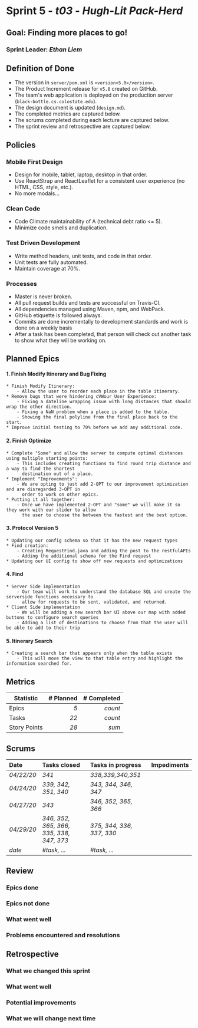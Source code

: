 # Sprint 5 - *t03* - *Hugh-Lit Pack-Herd*

## Goal: Finding more places to go!
### Sprint Leader: *Ethan Liem*


## Definition of Done

* The version in `server/pom.xml` is `<version>5.0</version>`.
* The Product Increment release for `v5.0` created on GitHub.
* The team's web application is deployed on the production server (`black-bottle.cs.colostate.edu`).
* The design document is updated (`design.md`).
* The completed metrics are captured below.
* The scrums completed during each lecture are captured below.
* The sprint review and retrospective are captured below.


## Policies

### Mobile First Design
* Design for mobile, tablet, laptop, desktop in that order.
* Use ReactStrap and ReactLeaflet for a consistent user experience (no HTML, CSS, style, etc.).
* No more modals...

### Clean Code
* Code Climate maintainability of A (technical debt ratio <= 5).
* Minimize code smells and duplication.

### Test Driven Development
* Write method headers, unit tests, and code in that order.
* Unit tests are fully automated.
* Maintain coverage at 70%.

### Processes
* Master is never broken. 
* All pull request builds and tests are successful on Travis-CI.
* All dependencies managed using Maven, npm, and WebPack.
* GitHub etiquette is followed always.
* Commits are done incrementally to development standards and work is done on a weekly basis
* After a task has been completed, that person will check out another task to show what they will be working on.


## Planned Epics
#### 1. Finish Modify Itinerary and Bug Fixing
    * Finish Modify Itinerary:
        - Allow the user to reorder each place in the table itinerary.
    * Remove bugs that were hindering cVWour User Experience:
        - Fixing a dateline wrapping issue with long distances that should wrap the other direction.
        - Fixing a NaN problem when a place is added to the table.
        - Showing the final polyline from the final place back to the start.
    * Improve initial testing to 70% before we add any additional code.
#### 2. Finish Optimize
    * Complete "Some" and allow the server to compute optimal distances using multiple starting points:
        - This includes creating functions to find round trip distance and a way to find the shortest 
          destination out of a place.
    * Implement "Improvements":
        - We are opting to just add 2-OPT to our improvement optimization and are disregarded 3-OPT in
          order to work on other epics.
    * Putting it all together:
        - Once we have implemented 2-OPT and "some" we will make it so they work with our slider to allow
          the user to choose the between the fastest and the best option.
#### 3. Protocol Version 5
    * Updating our config schema so that it has the new request types
    * Find creation:
        - Creating RequestFind.java and adding the post to the restfulAPIs
        - Adding the additional schema for the Find request
    * Updating our UI config to show off new requests and optimizations
#### 4. Find
    * Server Side implementation
        - Our team will work to understand the database SQL and create the serverside functions necessary to
          allow for requests to be sent, validated, and returned.
    * Client Side implementation
        - We will be adding a new search bar UI above our map with added buttons to configure search queries
        - Adding a list of destinations to choose from that the user will be able to add to their trip
#### 5. Itinerary Search
    * Creating a search bar that appears only when the table exists
        - This will move the view to that table entry and highlight the information searched for.
## Metrics

| Statistic | # Planned | # Completed |
| --- | ---: | ---: |
| Epics | *5* | *count* |
| Tasks |  *22*   | *count* | 
| Story Points |  *28*  | *sum* | 


## Scrums

| Date | Tasks closed  | Tasks in progress | Impediments |
| :--- | :--- | :--- | :--- |
| *04/22/20* | *341* | *338,339,340,351* |  |
| *04/24/20* | *339, 342, 351, 340* | *343, 344, 346, 347* |  |
| *04/27/20* | *343* | *346, 352, 365, 366* |  |
| *04/29/20* | *346, 352, 365, 366, 335, 338, 347, 373* | *375, 344, 336, 337, 330* |  |
| *date* | *#task, ...* | *#task, ...* |  |


## Review

### Epics done  

### Epics not done 

### What went well

### Problems encountered and resolutions


## Retrospective

### What we changed this sprint

### What went well

### Potential improvements

### What we will change next time
